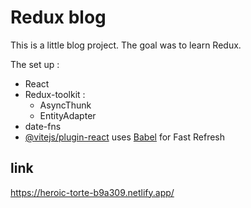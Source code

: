 # Redux blog

This is a little blog project. The goal was to learn Redux. 

The set up : 
- React
- Redux-toolkit :
  - AsyncThunk
  - EntityAdapter
- date-fns
- [@vitejs/plugin-react](https://github.com/vitejs/vite-plugin-react/blob/main/packages/plugin-react/README.md) uses [Babel](https://babeljs.io/) for Fast Refresh

## link 

https://heroic-torte-b9a309.netlify.app/
